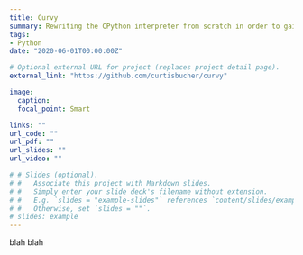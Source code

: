 ```yaml
---
title: Curvy
summary: Rewriting the CPython interpreter from scratch in order to gain a greater understanding of the language.
tags:
- Python
date: "2020-06-01T00:00:00Z"

# Optional external URL for project (replaces project detail page).
external_link: "https://github.com/curtisbucher/curvy"

image:
  caption:
  focal_point: Smart

links: ""
url_code: ""
url_pdf: ""
url_slides: ""
url_video: ""

# # Slides (optional).
# #   Associate this project with Markdown slides.
# #   Simply enter your slide deck's filename without extension.
# #   E.g. `slides = "example-slides"` references `content/slides/example-slides.md`.
# #   Otherwise, set `slides = ""`.
# slides: example
---
```

blah blah